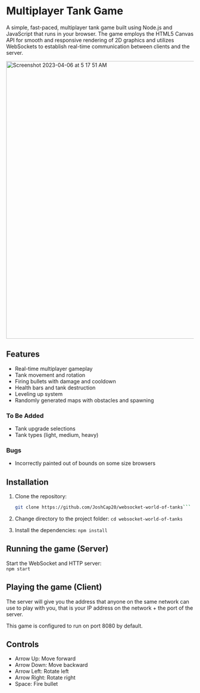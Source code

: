 # Multiplayer Tank Game
A simple, fast-paced, multiplayer tank game built using Node.js and JavaScript that runs in your browser. The game employs the HTML5 Canvas API for smooth and responsive rendering of 2D graphics and utilizes WebSockets to establish real-time communication between clients and the server. 

<img width="746" alt="Screenshot 2023-04-06 at 5 17 51 AM" src="https://user-images.githubusercontent.com/97563979/230335392-631934b2-366a-4377-b1e5-f56a3a3a0a7d.png">

## Features
- Real-time multiplayer gameplay
- Tank movement and rotation
- Firing bullets with damage and cooldown
- Health bars and tank destruction
- Leveling up system
- Randomly generated maps with obstacles and spawning

### To Be Added
- Tank upgrade selections
- Tank types (light, medium, heavy)

### Bugs
- Incorrectly painted out of bounds on some size browsers

## Installation
1. Clone the repository:
   ```bash  
   git clone https://github.com/JoshCap20/websocket-world-of-tanks```

2. Change directory to the project folder:
    ```cd websocket-world-of-tanks```

3. Install the dependencies:
    ```npm install```

## Running the game (Server)
Start the WebSocket and HTTP server:  
    ```npm start```


## Playing the game (Client)
The server will give you the address that anyone on the same network can use to play with you, that is your IP address on the network + the port of the server.

This game is configured to run on port 8080 by default.

## Controls
- Arrow Up: Move forward
- Arrow Down: Move backward
- Arrow Left: Rotate left
- Arrow Right: Rotate right
- Space: Fire bullet
